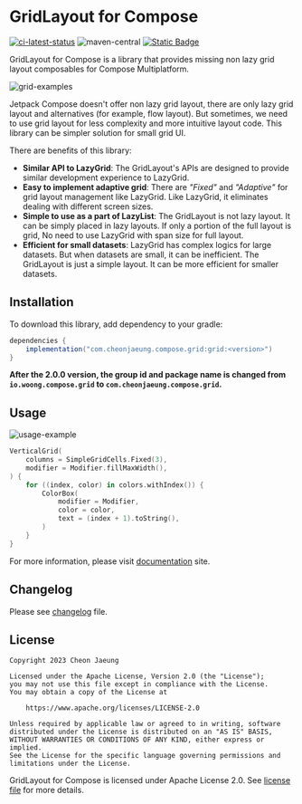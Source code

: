 # GridLayout for Compose

[![ci-latest-status](https://github.com/cheonjaeung/gridlayout-compose/actions/workflows/ci.yml/badge.svg)](https://github.com/cheonjaeung/gridlayout-compose/actions/workflows/ci.yml)
![maven-central](https://img.shields.io/maven-central/v/com.cheonjaeung.compose.grid/grid)
[![Static Badge](https://img.shields.io/badge/License-Apache%202.0-Green)](https://github.com/cheonjaeung/gridlayout-compose/blob/main/LICENSE.txt)

GridLayout for Compose is a library that provides missing non lazy grid layout composables for Compose Multiplatform.

![grid-examples](docs/images/grid-overview-examples.png)

Jetpack Compose doesn't offer non lazy grid layout, there are only lazy grid layout and alternatives (for example, flow layout).
But sometimes, we need to use grid layout for less complexity and more intuitive layout code.
This library can be simpler solution for small grid UI.

There are benefits of this library:

- **Similar API to LazyGrid**: The GridLayout's APIs are designed to provide similar development experience to LazyGrid.
- **Easy to implement adaptive grid**: There are _"Fixed"_ and _"Adaptive"_ for grid layout management like LazyGrid.
  Like LazyGrid, it eliminates dealing with different screen sizes.
- **Simple to use as a part of LazyList**: The GridLayout is not lazy layout. It can be simply placed in lazy layouts.
  If only a portion of the full layout is grid, No need to use LazyGrid with span size for full layout.
- **Efficient for small datasets**: LazyGrid has complex logics for large datasets. But when datasets are small, it can be inefficient.
  The GridLayout is just a simple layout. It can be more efficient for smaller datasets.

## Installation

To download this library, add dependency to your gradle:

```groovy
dependencies {
    implementation("com.cheonjaeung.compose.grid:grid:<version>")
}
```

**After the 2.0.0 version, the group id and package name is changed from**
**`io.woong.compose.grid` to `com.cheonjaeung.compose.grid`.**

## Usage

![usage-example](docs/images/usage-example.png)

```kotlin
VerticalGrid(
    columns = SimpleGridCells.Fixed(3),
    modifier = Modifier.fillMaxWidth(),
) {
    for ((index, color) in colors.withIndex()) {
        ColorBox(
            modifier = Modifier,
            color = color,
            text = (index + 1).toString(),
        )
    }
}
```

For more information, please visit [documentation](https://cheonjaeung.github.io/gridlayout-compose/) site.

## Changelog

Please see [changelog](./CHANGELOG.md) file.

## License

```
Copyright 2023 Cheon Jaeung

Licensed under the Apache License, Version 2.0 (the "License");
you may not use this file except in compliance with the License.
You may obtain a copy of the License at

    https://www.apache.org/licenses/LICENSE-2.0

Unless required by applicable law or agreed to in writing, software
distributed under the License is distributed on an "AS IS" BASIS,
WITHOUT WARRANTIES OR CONDITIONS OF ANY KIND, either express or implied.
See the License for the specific language governing permissions and
limitations under the License.
```

GridLayout for Compose is licensed under Apache License 2.0. See [license file](./LICENSE.txt) for more details.
